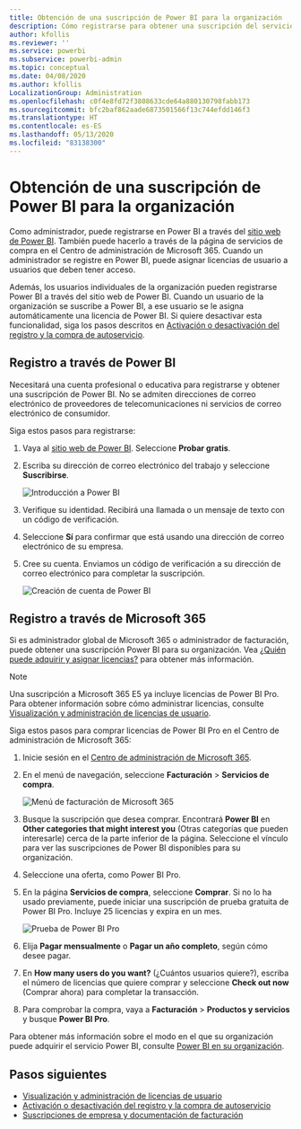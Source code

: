 ```yaml
---
title: Obtención de una suscripción de Power BI para la organización
description: Cómo registrarse para obtener una suscripción del servicio Power BI como administrador y adquirir licencias en masa.
author: kfollis
ms.reviewer: ''
ms.service: powerbi
ms.subservice: powerbi-admin
ms.topic: conceptual
ms.date: 04/08/2020
ms.author: kfollis
LocalizationGroup: Administration
ms.openlocfilehash: c0f4e8fd72f3808633cde64a880130798fabb173
ms.sourcegitcommit: bfc2baf862aade6873501566f13c744efdd146f3
ms.translationtype: HT
ms.contentlocale: es-ES
ms.lasthandoff: 05/13/2020
ms.locfileid: "83138300"
---
```

# <a name="get-a-power-bi-subscription-for-your-organization"></a>Obtención de una suscripción de Power BI para la organización

Como administrador, puede registrarse en Power BI a través del [sitio web de Power BI](https://powerbi.microsoft.com). También puede hacerlo a través de la página de servicios de compra en el Centro de administración de Microsoft 365. Cuando un administrador se registre en Power BI, puede asignar licencias de usuario a usuarios que deben tener acceso.

Además, los usuarios individuales de la organización pueden registrarse Power BI a través del sitio web de Power BI. Cuando un usuario de la organización se suscribe a Power BI, a ese usuario se le asigna automáticamente una licencia de Power BI. Si quiere desactivar esta funcionalidad, siga los pasos descritos en [Activación o desactivación del registro y la compra de autoservicio](service-admin-disable-self-service.md).

## <a name="sign-up-through-power-bi"></a>Registro a través de Power BI

Necesitará una cuenta profesional o educativa para registrarse y obtener una suscripción de Power BI. No se admiten direcciones de correo electrónico de proveedores de telecomunicaciones ni servicios de correo electrónico de consumidor.

Siga estos pasos para registrarse:

1. Vaya al [sitio web de Power BI](https://powerbi.microsoft.com). Seleccione **Probar gratis**.
2. Escriba su dirección de correo electrónico del trabajo y seleccione **Suscribirse**.

   ![Introducción a Power BI](media/service-admin-org-subscription/signup-get-started.png)

3. Verifique su identidad. Recibirá una llamada o un mensaje de texto con un código de verificación.
4. Seleccione **Sí** para confirmar que está usando una dirección de correo electrónico de su empresa.
5. Cree su cuenta. Enviamos un código de verificación a su dirección de correo electrónico para completar la suscripción.

   ![Creación de cuenta de Power BI](media/service-admin-org-subscription/org-signup.png)

## <a name="sign-up-through-microsoft-365"></a>Registro a través de Microsoft 365

Si es administrador global de Microsoft 365 o administrador de facturación, puede obtener una suscripción Power BI para su organización. Vea [¿Quién puede adquirir y asignar licencias?](service-admin-licensing-organization.md#who-can-purchase-and-assign-licenses) para obtener más información.

> [!NOTE]
>
> Una suscripción a Microsoft 365 E5 ya incluye licencias de Power BI Pro. Para obtener información sobre cómo administrar licencias, consulte [Visualización y administración de licencias de usuario](service-admin-manage-licenses.md).
>
>

Siga estos pasos para comprar licencias de Power BI Pro en el Centro de administración de Microsoft 365:

1. Inicie sesión en el [Centro de administración de Microsoft 365](https://admin.microsoft.com).

2. En el menú de navegación, seleccione **Facturación** > **Servicios de compra**.
  
   ![Menú de facturación de Microsoft 365](media/service-admin-org-subscription/m365-billing-menu.png)

3. Busque la suscripción que desea comprar. Encontrará **Power BI** en **Other categories that might interest you** (Otras categorías que pueden interesarle) cerca de la parte inferior de la página. Seleccione el vínculo para ver las suscripciones de Power BI disponibles para su organización.

4. Seleccione una oferta, como Power BI Pro.

5. En la página **Servicios de compra**, seleccione **Comprar**. Si no lo ha usado previamente, puede iniciar una suscripción de prueba gratuita de Power BI Pro. Incluye 25 licencias y expira en un mes.

   ![Prueba de Power BI Pro](media/service-admin-org-subscription/m365-org-free-trial-pro.png)

6. Elija **Pagar mensualmente** o **Pagar un año completo**, según cómo desee pagar.

7. En **How many users do you want?** (¿Cuántos usuarios quiere?), escriba el número de licencias que quiere comprar y seleccione **Check out now** (Comprar ahora) para completar la transacción.

8. Para comprobar la compra, vaya a **Facturación** > **Productos y servicios** y busque **Power BI Pro**.

Para obtener más información sobre el modo en el que su organización puede adquirir el servicio Power BI, consulte [Power BI en su organización](https://docs.microsoft.com/microsoft-365/admin/misc/power-bi-in-your-organization?view=o365-worldwide).

## <a name="next-steps"></a>Pasos siguientes

- [Visualización y administración de licencias de usuario](service-admin-manage-licenses.md)
- [Activación o desactivación del registro y la compra de autoservicio](service-admin-disable-self-service.md)
- [Suscripciones de empresa y documentación de facturación](https://docs.microsoft.com/microsoft-365/commerce/?view=o365-worldwide)
